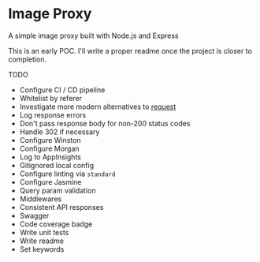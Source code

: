 # Image Proxy
A simple image proxy built with Node.js and Express

This is an early POC.  I'll write a proper readme once the project is closer to completion.

TODO
* Configure CI / CD pipeline
* Whitelist by referer
* Investigate more modern alternatives to [request](https://github.com/request/request)
* Log response errors
* Don't pass response body for non-200 status codes
* Handle 302 if necessary
* Configure Winston
* Configure Morgan
* Log to AppInsights
* Gitignored local config
* Configure linting via `standard`
* Configure Jasmine
* Query param validation
* Middlewares
* Consistent API responses
* Swagger
* Code coverage badge
* Write unit tests
* Write readme
* Set keywords
